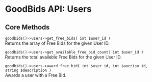 # GoodBids API: Users

## Core Methods

`goodbids()->users->get_free_bids( int $user_id )`  
Returns the array of Free Bids for the given User ID.

`goodbids()->users->get_available_free_bid_count( int $user_id )`  
Returns the total available Free Bids for the given User ID.

`goodbids()->users->award_free_bid( int $user_id, int $auction_id, string $description )`  
Awards a user with a Free Bid.
